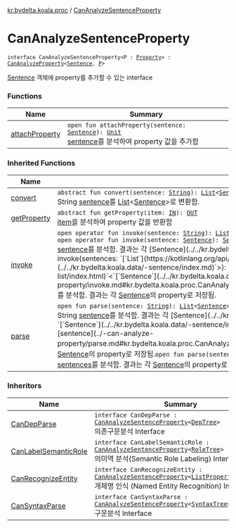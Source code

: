 [kr.bydelta.koala.proc](../index.md) / [CanAnalyzeSentenceProperty](./index.md)

# CanAnalyzeSentenceProperty

`interface CanAnalyzeSentenceProperty<P : `[`Property`](../../kr.bydelta.koala.data/-property/index.md)`> : `[`CanAnalyzeProperty`](../-can-analyze-property/index.md)`<`[`Sentence`](../../kr.bydelta.koala.data/-sentence/index.md)`, `[`P`](index.md#P)`>`

[Sentence](../../kr.bydelta.koala.data/-sentence/index.md) 객체에 property를 추가할 수 있는 interface

### Functions

| Name | Summary |
|---|---|
| [attachProperty](attach-property.md) | `open fun attachProperty(sentence: `[`Sentence`](../../kr.bydelta.koala.data/-sentence/index.md)`): `[`Unit`](https://kotlinlang.org/api/latest/jvm/stdlib/kotlin/-unit/index.html)<br>[sentence](attach-property.md#kr.bydelta.koala.proc.CanAnalyzeSentenceProperty$attachProperty(kr.bydelta.koala.data.Sentence)/sentence)를 분석하여 property 값을 추가함 |

### Inherited Functions

| Name | Summary |
|---|---|
| [convert](../-can-analyze-property/convert.md) | `abstract fun convert(sentence: `[`String`](https://kotlinlang.org/api/latest/jvm/stdlib/kotlin/-string/index.html)`): `[`List`](https://kotlinlang.org/api/latest/jvm/stdlib/kotlin.collections/-list/index.html)`<`[`Sentence`](../../kr.bydelta.koala.data/-sentence/index.md)`>`<br>String [sentence](../-can-analyze-property/convert.md#kr.bydelta.koala.proc.CanAnalyzeProperty$convert(kotlin.String)/sentence)를 [List](https://kotlinlang.org/api/latest/jvm/stdlib/kotlin.collections/-list/index.html)&lt;[Sentence](../../kr.bydelta.koala.data/-sentence/index.md)&gt;로 변환함. |
| [getProperty](../-can-analyze-property/get-property.md) | `abstract fun getProperty(item: `[`IN`](../-can-analyze-property/index.md#IN)`): `[`OUT`](../-can-analyze-property/index.md#OUT)<br>[item](../-can-analyze-property/get-property.md#kr.bydelta.koala.proc.CanAnalyzeProperty$getProperty(kr.bydelta.koala.proc.CanAnalyzeProperty.IN)/item)을 분석하여 property 값을 반환함 |
| [invoke](../-can-analyze-property/invoke.md) | `open operator fun invoke(sentence: `[`String`](https://kotlinlang.org/api/latest/jvm/stdlib/kotlin/-string/index.html)`): `[`List`](https://kotlinlang.org/api/latest/jvm/stdlib/kotlin.collections/-list/index.html)`<`[`Sentence`](../../kr.bydelta.koala.data/-sentence/index.md)`>`<br>`open operator fun invoke(sentence: `[`Sentence`](../../kr.bydelta.koala.data/-sentence/index.md)`): `[`Sentence`](../../kr.bydelta.koala.data/-sentence/index.md)<br>[sentence](../-can-analyze-property/invoke.md#kr.bydelta.koala.proc.CanAnalyzeProperty$invoke(kotlin.String)/sentence)를 분석함. 결과는 각 [Sentence](../../kr.bydelta.koala.data/-sentence/index.md)의 property로 저장됨.`open operator fun invoke(sentences: `[`List`](https://kotlinlang.org/api/latest/jvm/stdlib/kotlin.collections/-list/index.html)`<`[`Sentence`](../../kr.bydelta.koala.data/-sentence/index.md)`>): `[`List`](https://kotlinlang.org/api/latest/jvm/stdlib/kotlin.collections/-list/index.html)`<`[`Sentence`](../../kr.bydelta.koala.data/-sentence/index.md)`>`<br>[sentences](../-can-analyze-property/invoke.md#kr.bydelta.koala.proc.CanAnalyzeProperty$invoke(kotlin.collections.List((kr.bydelta.koala.data.Sentence)))/sentences)를 분석함. 결과는 각 [Sentence](../../kr.bydelta.koala.data/-sentence/index.md)의 property로 저장됨. |
| [parse](../-can-analyze-property/parse.md) | `open fun parse(sentence: `[`String`](https://kotlinlang.org/api/latest/jvm/stdlib/kotlin/-string/index.html)`): `[`List`](https://kotlinlang.org/api/latest/jvm/stdlib/kotlin.collections/-list/index.html)`<`[`Sentence`](../../kr.bydelta.koala.data/-sentence/index.md)`>`<br>String [sentence](../-can-analyze-property/parse.md#kr.bydelta.koala.proc.CanAnalyzeProperty$parse(kotlin.String)/sentence)를 분석함. 결과는 각 [Sentence](../../kr.bydelta.koala.data/-sentence/index.md)의 property로 저장됨.`open fun parse(sentence: `[`Sentence`](../../kr.bydelta.koala.data/-sentence/index.md)`): `[`Sentence`](../../kr.bydelta.koala.data/-sentence/index.md)<br>[sentence](../-can-analyze-property/parse.md#kr.bydelta.koala.proc.CanAnalyzeProperty$parse(kr.bydelta.koala.data.Sentence)/sentence)를 분석함. 결과는 각 [Sentence](../../kr.bydelta.koala.data/-sentence/index.md)의 property로 저장됨.`open fun parse(sentences: `[`List`](https://kotlinlang.org/api/latest/jvm/stdlib/kotlin.collections/-list/index.html)`<`[`Sentence`](../../kr.bydelta.koala.data/-sentence/index.md)`>): `[`List`](https://kotlinlang.org/api/latest/jvm/stdlib/kotlin.collections/-list/index.html)`<`[`Sentence`](../../kr.bydelta.koala.data/-sentence/index.md)`>`<br>[sentences](../-can-analyze-property/parse.md#kr.bydelta.koala.proc.CanAnalyzeProperty$parse(kotlin.collections.List((kr.bydelta.koala.data.Sentence)))/sentences)를 분석함. 결과는 각 [Sentence](../../kr.bydelta.koala.data/-sentence/index.md)의 property로 저장됨. |

### Inheritors

| Name | Summary |
|---|---|
| [CanDepParse](../-can-dep-parse.md) | `interface CanDepParse : `[`CanAnalyzeSentenceProperty`](./index.md)`<`[`DepTree`](../../kr.bydelta.koala.data/-dep-tree/index.md)`>`<br>의존구문분석 Interface |
| [CanLabelSemanticRole](../-can-label-semantic-role.md) | `interface CanLabelSemanticRole : `[`CanAnalyzeSentenceProperty`](./index.md)`<`[`RoleTree`](../../kr.bydelta.koala.data/-role-tree/index.md)`>`<br>의미역 분석(Semantic Role Labeling) Interface |
| [CanRecognizeEntity](../-can-recognize-entity.md) | `interface CanRecognizeEntity : `[`CanAnalyzeSentenceProperty`](./index.md)`<`[`ListProperty`](../../kr.bydelta.koala.data/-list-property/index.md)`<`[`Entity`](../../kr.bydelta.koala.data/-entity/index.md)`>>`<br>개체명 인식 (Named Entity Recognition) Interface |
| [CanSyntaxParse](../-can-syntax-parse.md) | `interface CanSyntaxParse : `[`CanAnalyzeSentenceProperty`](./index.md)`<`[`SyntaxTree`](../../kr.bydelta.koala.data/-syntax-tree/index.md)`>`<br>구문분석 Interface |
